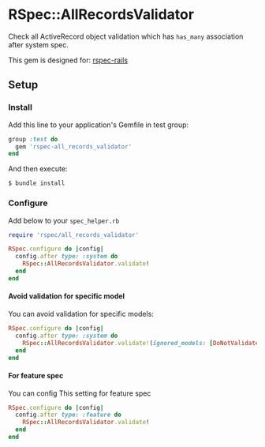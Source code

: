 # RSpec::AllRecordsValidator

Check all ActiveRecord object validation which has `has_many` association after system spec.

This gem is designed for: [rspec-rails](https://github.com/rspec/rspec-rails)

## Setup

### Install 

Add this line to your application's Gemfile in test group:

```ruby
group :test do
  gem 'rspec-all_records_validator'
end
```

And then execute:

```
$ bundle install
```

### Configure

Add below to your `spec_helper.rb`

```ruby
require 'rspec/all_records_validator'

RSpec.configure do |config|
  config.after type: :system do
    RSpec::AllRecordsValidator.validate!
  end
end
```

#### Avoid validation for specific model 

You can avoid validation for specific models:

```ruby
RSpec.configure do |config|
  config.after type: :system do
    RSpec::AllRecordsValidator.validate!(ignored_models: [DoNotValidateThisModel])
  end
end
```

#### For feature spec

You can config This setting for feature spec

```ruby
RSpec.configure do |config|
  config.after type: :feature do
    RSpec::AllRecordsValidator.validate!
  end
end
```
